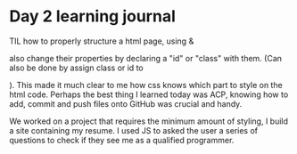 

# Day 2 learning journal

TIL how to properly structure a html page, using <h> & <p> also change their properties by declaring a "id" or "class" with them. (Can also be done by assign class or id to <div>). This made it much clear to me how css knows which part to style on the html code. Perhaps the best thing I learned today was ACP, knowing how to add, commit and push files onto GitHub was crucial and handy.

We worked on a project that requires the minimum amount of styling, I build a site containing my resume. I used JS to asked the user a series of questions to check if they see me as a qualified programmer.
